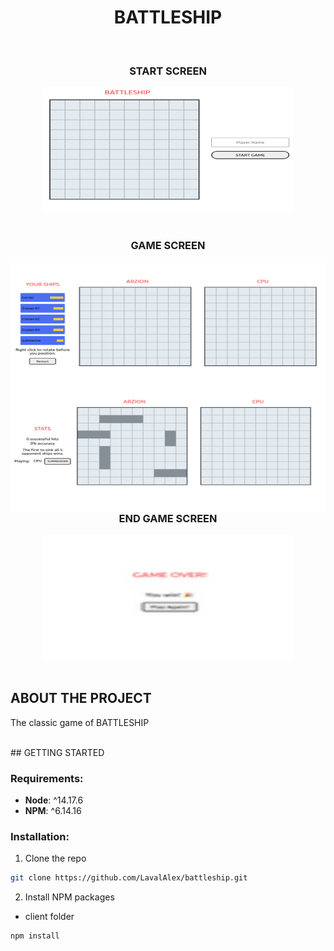 

<div align="center">
  <h1 align="center">BATTLESHIP</h1>
</div>

<br />

<div align="center">
  <h3>START SCREEN</h3>
  <img src="img/start.png" alt="Logo" width="400" height="200">
</div>  
<br/>

<div align="center">
  <h3>GAME SCREEN</h3>
</div>
<div align="center">
  <img  align="left"  src="img/game.png" alt="Logo" width="600" height="200">
  <img align="right" src="img/game-ship.png" alt="Logo" width="600" height="200">
</div>
<div align="center">
  <h3>END GAME SCREEN</h3>
  <img src="img/game-over.png" alt="Logo" width="400" height="200">
</div>
<br/>

 



<!-- ABOUT THE PROJECT -->
## ABOUT THE PROJECT 
The classic game of BATTLESHIP


<br />
<!-- GETTING STARTED -->
## GETTING STARTED 



### Requirements:

 * __Node__: ^14.17.6
 * __NPM__: ^6.14.16 
 

### Installation:

1. Clone the repo


```sh
git clone https://github.com/LavalAlex/battleship.git
```


2. Install NPM packages

* client folder

```sh
npm install
```

<br />

